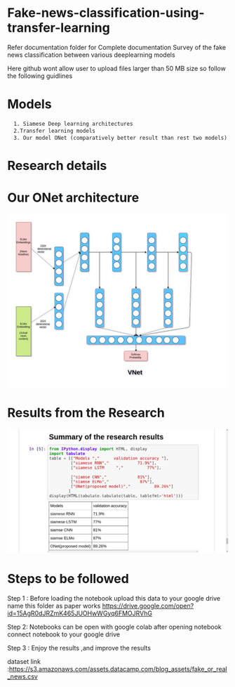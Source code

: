# Fake-news-classification-using-transfer-learning

Refer documentation folder for Complete documentation 
Survey of the fake news classification  between various  deeplearning models 

Here github wont allow user to upload files larger than 50 MB size 
so follow the following guidlines
# Models
      1. Siamese Deep learning architectures
      2.Transfer learning models
      3. Our model ONet (comparatively better result than rest two models)
# Research details
# Our ONet architecture
![alt text](https://raw.githubusercontent.com/vinotharjun/Fake-news-classification-using-transfer-learning/master/download.jpeg)
# Results from the Research
![alt text](https://raw.githubusercontent.com/vinotharjun/Fake-news-classification-using-transfer-learning/master/Screenshot%20from%202019-11-25%2021-48-27.png)

# Steps to be followed

Step 1 : Before loading the notebook  upload this data to your google drive  name this folder as paper works
        https://drive.google.com/open?id=15AgR0dJRZmK465JUOHwWGyq6FMOJRVhG
        
Step 2: Notebooks can be open with google colab after opening notebook  connect notebook to your google drive 

Step 3 : Enjoy the results ,and improve the results

dataset link :https://s3.amazonaws.com/assets.datacamp.com/blog_assets/fake_or_real_news.csv
